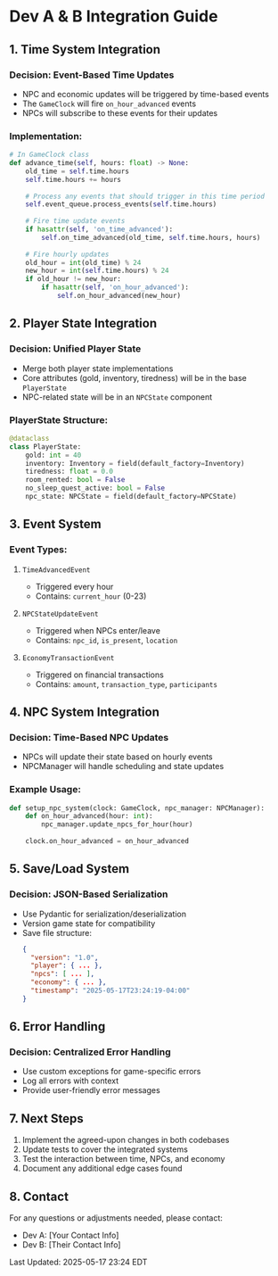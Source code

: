 # Dev A & B Integration Guide

## 1. Time System Integration

### Decision: Event-Based Time Updates
- NPC and economic updates will be triggered by time-based events
- The `GameClock` will fire `on_hour_advanced` events
- NPCs will subscribe to these events for their updates

### Implementation:
```python
# In GameClock class
def advance_time(self, hours: float) -> None:
    old_time = self.time.hours
    self.time.hours += hours
    
    # Process any events that should trigger in this time period
    self.event_queue.process_events(self.time.hours)
    
    # Fire time update events
    if hasattr(self, 'on_time_advanced'):
        self.on_time_advanced(old_time, self.time.hours, hours)
    
    # Fire hourly updates
    old_hour = int(old_time) % 24
    new_hour = int(self.time.hours) % 24
    if old_hour != new_hour:
        if hasattr(self, 'on_hour_advanced'):
            self.on_hour_advanced(new_hour)
```

## 2. Player State Integration

### Decision: Unified Player State
- Merge both player state implementations
- Core attributes (gold, inventory, tiredness) will be in the base `PlayerState`
- NPC-related state will be in an `NPCState` component

### PlayerState Structure:
```python
@dataclass
class PlayerState:
    gold: int = 40
    inventory: Inventory = field(default_factory=Inventory)
    tiredness: float = 0.0
    room_rented: bool = False
    no_sleep_quest_active: bool = False
    npc_state: NPCState = field(default_factory=NPCState)
```

## 3. Event System

### Event Types:
1. `TimeAdvancedEvent`
   - Triggered every hour
   - Contains: `current_hour` (0-23)

2. `NPCStateUpdateEvent`
   - Triggered when NPCs enter/leave
   - Contains: `npc_id`, `is_present`, `location`

3. `EconomyTransactionEvent`
   - Triggered on financial transactions
   - Contains: `amount`, `transaction_type`, `participants`

## 4. NPC System Integration

### Decision: Time-Based NPC Updates
- NPCs will update their state based on hourly events
- NPCManager will handle scheduling and state updates

### Example Usage:
```python
def setup_npc_system(clock: GameClock, npc_manager: NPCManager):
    def on_hour_advanced(hour: int):
        npc_manager.update_npcs_for_hour(hour)
    
    clock.on_hour_advanced = on_hour_advanced
```

## 5. Save/Load System

### Decision: JSON-Based Serialization
- Use Pydantic for serialization/deserialization
- Version game state for compatibility
- Save file structure:
  ```json
  {
    "version": "1.0",
    "player": { ... },
    "npcs": [ ... ],
    "economy": { ... },
    "timestamp": "2025-05-17T23:24:19-04:00"
  }
  ```

## 6. Error Handling

### Decision: Centralized Error Handling
- Use custom exceptions for game-specific errors
- Log all errors with context
- Provide user-friendly error messages

## 7. Next Steps

1. Implement the agreed-upon changes in both codebases
2. Update tests to cover the integrated systems
3. Test the interaction between time, NPCs, and economy
4. Document any additional edge cases found

## 8. Contact

For any questions or adjustments needed, please contact:
- Dev A: [Your Contact Info]
- Dev B: [Their Contact Info]

Last Updated: 2025-05-17 23:24 EDT
